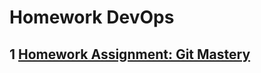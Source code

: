# Homework DevOps

## 1 [Homework Assignment: Git Mastery](https://github.com/devops01ua/git_internal#homework-assignment-git-mastery)

